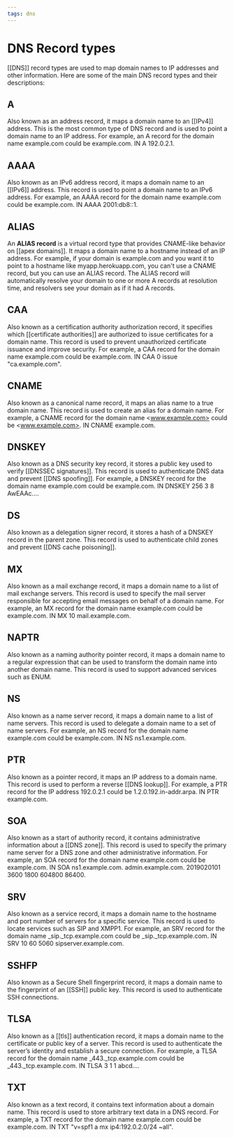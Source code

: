 ```yaml
---
tags: dns
---
```


# DNS Record types

[[DNS]] record types are used to map domain names to IP addresses and other information. Here are some of the main DNS record types and their descriptions:

## A

Also known as an address record, it maps a domain name to an [[IPv4]] address. This is the most common type of DNS record and is used to point a domain name to an IP address. For example, an A record for the domain name example.com could be example.com. IN A 192.0.2.1.

## AAAA

Also known as an IPv6 address record, it maps a domain name to an [[IPv6]] address. This record is used to point a domain name to an IPv6 address. For example, an AAAA record for the domain name example.com could be example.com. IN AAAA 2001:db8::1.

## ALIAS

An **ALIAS record** is a virtual record type that provides CNAME-like behavior on [[apex domains]]. It maps a domain name to a hostname instead of an IP address. For example, if your domain is example.com and you want it to point to a hostname like myapp.herokuapp.com, you can't use a CNAME record, but you can use an ALIAS record. The ALIAS record will automatically resolve your domain to one or more A records at resolution time, and resolvers see your domain as if it had A records.

## CAA

Also known as a certification authority authorization record, it specifies which [[certificate authorities]] are authorized to issue certificates for a domain name. This record is used to prevent unauthorized certificate issuance and improve security. For example, a CAA record for the domain name example.com could be example.com. IN CAA 0 issue "ca.example.com".

## CNAME

Also known as a canonical name record, it maps an alias name to a true domain name. This record is used to create an alias for a domain name. For example, a CNAME record for the domain name <www.example.com> could be <www.example.com>. IN CNAME example.com.

## DNSKEY

Also known as a DNS security key record, it stores a public key used to verify [[DNSSEC signatures]]. This record is used to authenticate DNS data and prevent [[DNS spoofing]]. For example, a DNSKEY record for the domain name example.com could be example.com. IN DNSKEY 256 3 8 AwEAAc....

## DS

Also known as a delegation signer record, it stores a hash of a DNSKEY record in the parent zone. This record is used to authenticate child zones and prevent [[DNS cache poisoning]].

## MX

Also known as a mail exchange record, it maps a domain name to a list of mail exchange servers. This record is used to specify the mail server responsible for accepting email messages on behalf of a domain name. For example, an MX record for the domain name example.com could be example.com. IN MX 10 mail.example.com.

## NAPTR

Also known as a naming authority pointer record, it maps a domain name to a regular expression that can be used to transform the domain name into another domain name. This record is used to support advanced services such as ENUM.

## NS

Also known as a name server record, it maps a domain name to a list of name servers. This record is used to delegate a domain name to a set of name servers. For example, an NS record for the domain name example.com could be example.com. IN NS ns1.example.com.

## PTR

Also known as a pointer record, it maps an IP address to a domain name. This record is used to perform a reverse [[DNS lookup]]. For example, a PTR record for the IP address 192.0.2.1 could be 1.2.0.192.in-addr.arpa. IN PTR example.com.

## SOA

Also known as a start of authority record, it contains administrative information about a [[DNS zone]]. This record is used to specify the primary name server for a DNS zone and other administrative information. For example, an SOA record for the domain name example.com could be example.com. IN SOA ns1.example.com. admin.example.com. 2019020101 3600 1800 604800 86400.

## SRV

Also known as a service record, it maps a domain name to the hostname and port number of servers for a specific service. This record is used to locate services such as SIP and XMPP1. For example, an SRV record for the domain name _sip._tcp.example.com could be _sip._tcp.example.com. IN SRV 10 60 5060 sipserver.example.com.

## SSHFP

 Also known as a Secure Shell fingerprint record, it maps a domain name to the fingerprint of an [[SSH]] public key. This record is used to authenticate SSH connections.

## TLSA

Also known as a [[tls]] authentication record, it maps a domain name to the certificate or public key of a server. This record is used to authenticate the server’s identity and establish a secure connection. For example, a TLSA record for the domain name _443._tcp.example.com could be _443._tcp.example.com. IN TLSA 3 1 1 abcd....

## TXT

Also known as a text record, it contains text information about a domain name. This record is used to store arbitrary text data in a DNS record. For example, a TXT record for the domain name example.com could be example.com. IN TXT "v=spf1 a mx ip4:192.0.2.0/24 ~all".
